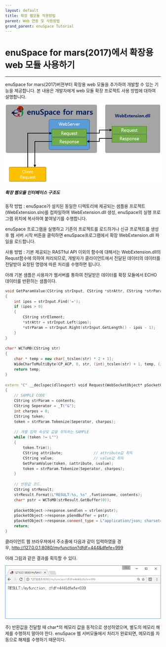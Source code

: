 ```yaml
---
layout: default
title: 확장 웹모듈 적용방법
parent: Web 연동 및 사용방법
grand_parent: enuSpace Tutorial
---
```


# enuSpace for mars\(2017\)에서 확장용 web 모듈 사용하기

---



enuSpace for mars\(2017\)버젼부터 확장용 web 모듈을 추가하여 개발할 수 있는 기능을 제공합니다. 본 내용은 개발자에게 web 모듈 확장 프로젝트 사용 방법에 대하여 설명합니다.

![](./assets/web-interface/webextarc.png)

##### **확장 웹모듈 인터페이스 구조도** 

동작 방법 : enuSpace가 설치된 동일한 디렉토리에 제공되는 샘플용 프로젝트\(WebExtension.sln\)를 컴파일하여 WebExtension.dll 생성, enuSpace의 실행 프로그램 위치에 복사하여 붙여넣기를 수행합니다. 

enuSpace 프로그램을 실행하고 기존의 프로젝트를 로드하거나 신규 프로젝트를 생성후 웹 서버 시작 버튼을 클릭하면 enuSpace프로그램에서 확장 WebExtension.dll 파일을 로드합니다.  

사용 방법 : 기본 제공되는 RASTful API 이외의 함수에 대해서는 WebExtension.dll의 Requst함수에 의하여 처리되므로, 개발자가 클라이언트에서 전달된 데이터의 데이터를 전달받아 요청된 명령에 따른 처리를 수행하면 됩니다. 

아래 기본 샘플은 사용자가 웹서버를 통하여 전달받은 데이터를 확장 모듈에서 ECHO 데이터를 반환하는 샘플이다. 

```cpp
void GetParamValue(CString strInput, CString *strAttr, CString *strParam)
{
	int ipos = strInput.Find('=');
	if (ipos > 0)
	{
		CString strElement;
		*strAttr = strInput.Left(ipos);
		*strParam = strInput.Right(strInput.GetLength() - ipos - 1);
	}
}

char* WCToMB(CString str)
{
	char * temp = new char[_tcslen(str) * 2 + 1];
	WideCharToMultiByte(CP_ACP, 0, str, (int)_tcslen(str) + 1, temp, (int)_tcslen(str) * 2 + 1, 0, 0);
	return temp;
}

extern "C" __declspec(dllexport) void Request(WebSocketObject* pSocketObject, wchar_t* funtionname, wchar_t* contents)
{
	// SAMPLE CODE
	CString strParam = contents;
	CString Seperator = _T("&");
	int charpos = 0;
	CString token;
	token = strParam.Tokenize(Seperator, charpos);

	// 개별 입력 속성및 값을 취득하는 SAMPLE
	while (token != L"")
	{
		token.Trim();
		CString attribute;				// attribute값 취득
		CString value;					// value값 취득
		GetParamValue(token, &attribute, &value);
		token = strParam.Tokenize(Seperator, charpos);
	}

	// 반환값 코드.
	CString strResult;
	strResult.Format(L"RESULT:%s, %s" ,funtionname, contents);
	char* pstr = WCToMB(strResult.GetBuffer(0));

	pSocketObject->response.sendlen = strlen(pstr);
	pSocketObject->response.pSendBuffer = pstr;
	pSocketObject->response.connent_type = L"application/json; charset=UTF-8";
	return;
} 

```



클라이언트 웹 브라우져에서 주소줄에 다음과 같이 입력하였을 경우, http://127.0.0.1:8080/myfunction?dfdf=444&dfefe=999

아래 그림과 같은 결과를 획득할 수 있다. 

![](./assets/web-interface/webext.png)

주\) 반환값을 전달할 때 char\*의 메모리 값을 동적으로 생성하였으며, 별도의 메모리 해제를 수행하지 말아야 한다. enuSpace 웹 서버모듈에서 처리가 완료되면, 메모리를 자동으로 해제를 수행하기 때문이다. 

  


